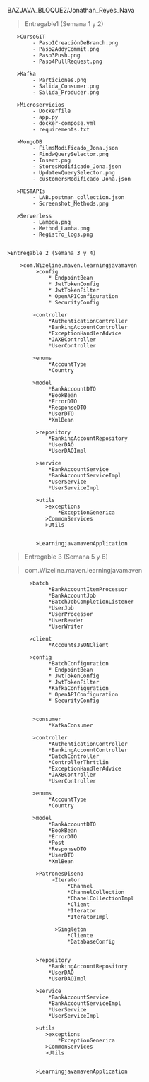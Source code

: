 BAZJAVA_BLOQUE2/Jonathan_Reyes_Nava

  > Entregable1 (Semana 1 y 2)

       >CursoGIT
            - Paso1CreaciónDeBranch.png
            - Paso2AddyCommit.png
            - Paso3Push.png
            - Paso4PullRequest.png

       >Kafka
            - Particiones.png
            - Salida_Consumer.png
            - Salida_Producer.png

       >Microservicios
            - Dockerfile
            - app.py
            - docker-compose.yml
            - requirements.txt

       >MongoDB
            - FilmsModificado_Jona.json
            - FindwQuerySelector.png
            - Insert.png
            - StoresModificado_Jona.json
            - UpdatewQuerySelector.png
            - customersModificado_Jona.json             

       >RESTAPIs
            - LAB.postman_collection.json
            - Screenshot_Methods.png

       >Serverless
            - Lambda.png
            - Method_Lamba.png
            - Registro_logs.png


    >Entregable 2 (Semana 3 y 4)

        >com.Wizeline.maven.learningjavamaven
             >config
                 * EndpointBean
                 * JwtTokenConfig
                 * JwtTokenFilter
                 * OpenAPIConfiguration
                 * SecurityConfig

            >controller
                 *AuthenticationController
                 *BankingAccountController
                 *ExceptionHandlerAdvice
                 *JAXBController
                 *UserController

            >enums
                 *AccountType
                 *Country

            >model
                 *BankAccountDTO
                 *BookBean
                 *ErrorDTO
                 *ResponseDTO
                 *UserDTO
                 *XmlBean

             >repository
                 *BankingAccountRepository
                 *UserDAO
                 *UserDAOImpl

             >service
                 *BankAccountService
                 *BankAccountServiceImpl
                 *UserService
                 *UserServiceImpl

             >utils
                >exceptions
                    *ExceptionGenerica
                >CommonServices
                >Utils


             >LearningjavamavenApplication



 >Entregable 3 (Semana 5 y 6)

>com.Wizeline.maven.learningjavamaven

           >batch
                 *BankAccountItemProcessor
                 *BankAccountJob
                 *BatchJobCompletionListener
                 *UserJob
                 *UserProcessor
                 *UserReader
                 *UserWriter

           >client
                 *AccountsJSONClient

           >config
                 *BatchConfiguration
                 * EndpointBean
                 * JwtTokenConfig
                 * JwtTokenFilter
                 *KafkaConfiguration
                 * OpenAPIConfiguration
                 * SecurityConfig


            >consumer
                 *KafkaConsumer

            >controller
                 *AuthenticationController
                 *BankingAccountController
                 *BatchController
                 *ControllerThrttlin
                 *ExceptionHandlerAdvice
                 *JAXBController
                 *UserController

            >enums
                 *AccountType
                 *Country

            >model
                 *BankAccountDTO
                 *BookBean
                 *ErrorDTO
                 *Post
                 *ResponseDTO
                 *UserDTO
                 *XmlBean

             >PatronesDiseno
                  >Iterator
                       *Channel
                       *ChannelCollection
                       *ChanelCollectionImpl
                       *Client
                       *Iterator
                       *IteratorImpl

                   >Singleton
                       *Cliente
                       *DatabaseConfig


             >repository
                 *BankingAccountRepository
                 *UserDAO
                 *UserDAOImpl

             >service
                 *BankAccountService
                 *BankAccountServiceImpl
                 *UserService
                 *UserServiceImpl

             >utils
                >exceptions
                    *ExceptionGenerica
                >CommonServices
                >Utils


             >LearningjavamavenApplication





